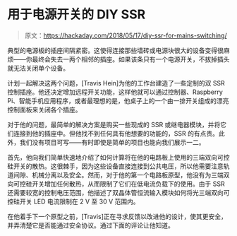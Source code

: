 # 用于电源开关的 DIY SSR

> 原文：<https://hackaday.com/2018/05/17/diy-ssr-for-mains-switching/>

典型的电源板的插座间隔紧密。这使得连接那些墙砖或电源块很大的设备变得很麻烦——你最终会失去一两个相邻的插座。如果该条只有一个电源开关，不拔掉插头就无法关闭单个设备。

计划一起解决这两个问题，[Travis Hein]为他的工作台建造了一些定制的双 SSR 控制插座。他还决定增加远程开关功能，这样他就可以通过控制器、Raspberry Pi、智能手机应用程序，或者最理想的是，他桌子上的一个由一排开关组成的漂亮控制面板来关闭各个插座。

对于他的问题，最简单的解决方案是购买一些现成的 SSR 或继电器模块，并将它们连接到他的插座中。但他找不到任何具有他想要的功能的，SSR 的有点贵。此外，我们没有项目可写——有时即使是简单的项目也能向我们展示一二。

首先，他向我们简单快速地介绍了如何计算将在他的电路板上使用的三端双向可控硅开关的散热。这很棘手，因为这些设备直接连接到公共电压，所以他需要注意轨道间隙、机械分离以及安全。然而，对于他的第一个电路板原型，他没有为三端双向可控硅开关增加任何散热，从而限制了它们在低电流负载下的使用。由于 SSR 还需要较宽的控制电压范围，他描述了双晶体管恒流输入模块如何将光三端双向可控硅开关 LED 电流限制在 2 V 至 30 V 范围内。

在他着手下一个原型之前，[Travis]正在寻求反馈以改进他的设计，使其更安全，并弄清楚它是否能通过安全协议。通过下面的评论让他知道。